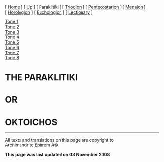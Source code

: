 \[ [Home](index.md) \] \[ [Up](liturgic.md) \] \[ Paraklitiki \]
\[ [Triodion](triodion.md) \] \[ [Pentecostarion](pentecos.md) \]
\[ [Menaion](menaion.md) \] \[ [Horologion](horologion.md) \]
\[ [Euchologion](eucholog.md) \] \[ [Lectionary](lectionary.md) \]

[Tone 1](tone1.md)\
[Tone 2](tone2.md)\
[Tone 3](tone3.md)\
[Tone 4](tone4.md)\
[Tone 5](tone5.md)\
[Tone 6](tone6.md)\
[Tone 7](tone7.md)\
[Tone 8](tone8.md)

THE PARAKLITIKI
===============

OR
==

OKTOICHOS
=========

------------------------------------------------------------------------

All texts and translations on this page are copyright to\
Archimandrite Ephrem Â©

**This page was last updated on 03 November 2008**
